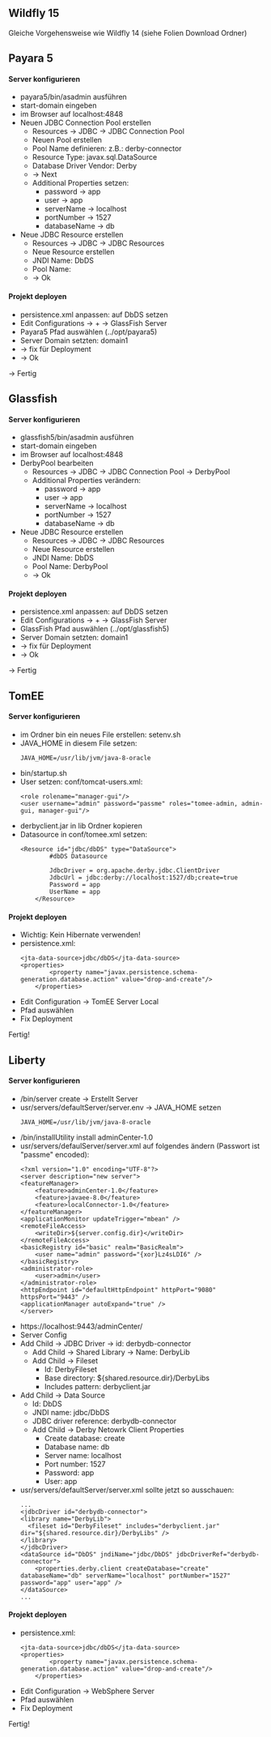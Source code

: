 ## Wildfly 15

Gleiche Vorgehensweise wie Wildfly 14 (siehe Folien Download Ordner)

## Payara 5

#### Server konfigurieren

- payara5/bin/asadmin ausführen
- start-domain eingeben
- im Browser auf localhost:4848
- Neuen JDBC Connection Pool erstellen
    - Resources -> JDBC -> JDBC Connection Pool
    - Neuen Pool erstellen
    - Pool Name definieren: z.B.: derby-connector
    - Resource Type: javax.sql.DataSource
    - Database Driver Vendor: Derby
    - -> Next
    - Additional Properties setzen:
        - password -> app
        - user -> app
        - serverName -> localhost
        - portNumber -> 1527
        - databaseName -> db
- Neue JDBC Resource erstellen
    - Resources -> JDBC -> JDBC Resources
    - Neue Resource erstellen
    - JNDI Name: DbDS
    - Pool Name: <vorher erstellter Pool>
    - -> Ok


 #### Projekt deployen

- persistence.xml anpassen: <jta-data-source> auf DbDS setzen
- Edit Configurations -> + -> GlassFish Server
- Payara5 Pfad auswählen (../opt/payara5)
- Server Domain setzten: domain1
- -> fix für Deployment
- -> Ok

-> Fertig

## Glassfish

#### Server konfigurieren

- glassfish5/bin/asadmin ausführen
- start-domain eingeben
- im Browser auf localhost:4848
- DerbyPool bearbeiten
    - Resources -> JDBC -> JDBC Connection Pool -> DerbyPool
    - Additional Properties verändern:
        - password -> app
        - user -> app
        - serverName -> localhost
        - portNumber -> 1527
        - databaseName -> db
- Neue JDBC Resource erstellen
    - Resources -> JDBC -> JDBC Resources
    - Neue Resource erstellen
    - JNDI Name: DbDS
    - Pool Name: DerbyPool
    - -> Ok


 #### Projekt deployen

- persistence.xml anpassen: <jta-data-source> auf DbDS setzen
- Edit Configurations -> + -> GlassFish Server
- GlassFish Pfad auswählen (../opt/glassfish5)
- Server Domain setzten: domain1
- -> fix für Deployment
- -> Ok

-> Fertig


## TomEE

#### Server konfigurieren

- im Ordner bin ein neues File erstellen: setenv.sh
- JAVA_HOME in diesem File setzen:
    ```
    JAVA_HOME=/usr/lib/jvm/java-8-oracle
    ```
- bin/startup.sh
- User setzen: conf/tomcat-users.xml:
    ```
    <role rolename="manager-gui"/>
    <user username="admin" password="passme" roles="tomee-admin, admin-gui, manager-gui"/>
    ```
- derbyclient.jar in lib Ordner kopieren
- Datasource in conf/tomee.xml setzen:
    ```
    <Resource id="jdbc/dbDS" type="DataSource">
            #dbDS Datasource

            JdbcDriver = org.apache.derby.jdbc.ClientDriver
            JdbcUrl = jdbc:derby://localhost:1527/db;create=true
            Password = app
            UserName = app
        </Resource>
    ```
 #### Projekt deployen
- Wichtig: Kein Hibernate verwenden!
- persistence.xml:
    ```
    <jta-data-source>jdbc/dbDS</jta-data-source>
    <properties>
            <property name="javax.persistence.schema-generation.database.action" value="drop-and-create"/>
        </properties>
    ```
- Edit Configuration -> TomEE Server Local
- Pfad auswählen
- Fix Deployment

Fertig!


## Liberty

#### Server konfigurieren

- /bin/server create -> Erstellt Server
- usr/servers/defaultServer/server.env -> JAVA_HOME setzen
    ```
    JAVA_HOME=/usr/lib/jvm/java-8-oracle
    ```
- /bin/installUtility install adminCenter-1.0
- usr/servers/defaulServer/server.xml auf folgendes ändern (Passwort ist "passme" encoded):
    ```
    <?xml version="1.0" encoding="UTF-8"?>
    <server description="new server">
    <featureManager>
        <feature>adminCenter-1.0</feature>
        <feature>javaee-8.0</feature>
        <feature>localConnector-1.0</feature>
    </featureManager>
    <applicationMonitor updateTrigger="mbean" />
    <remoteFileAccess>
        <writeDir>${server.config.dir}</writeDir>
    </remoteFileAccess>
    <basicRegistry id="basic" realm="BasicRealm">
        <user name="admin" password="{xor}Lz4sLDI6" />
    </basicRegistry>
    <administrator-role>
        <user>admin</user>
    </administrator-role>
    <httpEndpoint id="defaultHttpEndpoint" httpPort="9080" httpsPort="9443" />
    <applicationManager autoExpand="true" />
    </server>
    ```
- https://localhost:9443/adminCenter/
- Server Config
- Add Child -> JDBC Driver -> id: derbydb-connector
    - Add Child -> Shared Library -> Name: DerbyLib
    - Add Child -> Fileset
        - Id: DerbyFileset
        - Base directory: ${shared.resource.dir}/DerbyLibs
        - Includes pattern: derbyclient.jar
- Add Child -> Data Source
    - Id: DbDS
    - JNDI name: jdbc/DbDS
    - JDBC driver reference: derbydb-connector
    - Add Child -> Derby Netowrk Client Properties
        - Create database: create
        - Database name: db
        - Server name: localhost
        - Port number: 1527
        - Password: app
        - User: app
- usr/servers/defaultServer/server.xml sollte jetzt so ausschauen:
    ```
    ...
    <jdbcDriver id="derbydb-connector">
    <library name="DerbyLib">
      <fileset id="DerbyFileset" includes="derbyclient.jar" dir="${shared.resource.dir}/DerbyLibs" />
    </library>
    </jdbcDriver>
    <dataSource id="DbDS" jndiName="jdbc/DbDS" jdbcDriverRef="derbydb-connector">
        <properties.derby.client createDatabase="create" databaseName="db" serverName="localhost" portNumber="1527" password="app" user="app" />
    </dataSource>
    ...
    ```
 #### Projekt deployen
- persistence.xml:
    ```
    <jta-data-source>jdbc/dbDS</jta-data-source>
    <properties>
            <property name="javax.persistence.schema-generation.database.action" value="drop-and-create"/>
        </properties>
    ```
- Edit Configuration -> WebSphere Server
- Pfad auswählen
- Fix Deployment

Fertig!